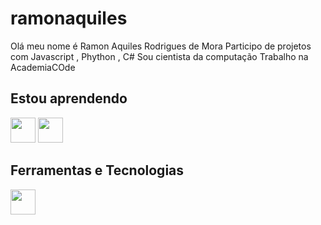 # ramonaquiles
Olá meu nome é Ramon Aquiles Rodrigues de Mora
Participo de projetos com Javascript , Phython , C# 
Sou cientista da computação
Trabalho na AcademiaCOde

## Estou aprendendo

<img src="https://cdn.jsdelivr.net/gh/devicons/devicon/icons/java/java-original.svg" width="40" height="40"/> <img src="https://cdn.jsdelivr.net/gh/devicons/devicon/icons/linux/linux-original.svg" width="40" height="40"/>


## Ferramentas e Tecnologias

<img src="https://cdn.jsdelivr.net/gh/devicons/devicon/icons/git/git-original.svg" width="40" height="40"/>

